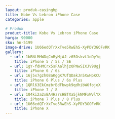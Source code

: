 ```yaml
---
layout: produk-casinghp
title: Kobe Vs Lebron iPhone Case
categories: apple

# Produk
product-title: Kobe Vs Lebron iPhone Case
harga: 90000
sku: hn-5199
image-drive: 1U66edQTrXxTve5RwEhS-XyPDY3GOFvRK
gallery:
  - url: 1bBNLMHWDqCnByMjAJ-z65OskvL1oDyYq
    title: iPhone 5 / 5s / SE
  - url: 1gY-fdHMCrx5sFAalhjzOPNwSIXJV9Ugj
    title: iPhone 6 / 6s
  - url: 16j5x7gzh08aKggK7UfQDakJn5XwHpKCU
    title: iPhone 6 Plus / 6s Plus
  - url: 1QRl63EkCmzbrBdFbwpk9qdhibW6fojoX
    title: iPhone 7 / 8
  - url: 104ki2a2xBA4HzrsHBTXa5jkNMFxWvlYX
    title: iPhone 7 Plus / 8 Plus
  - url: 1U66edQTrXxTve5RwEhS-XyPDY3GOFvRK
    title: iPhone X
---
```

